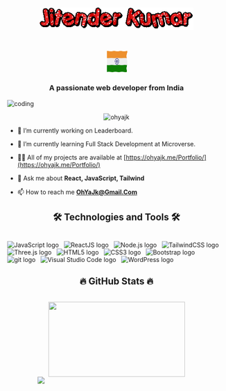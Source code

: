 <div>
<p align="center"> <img src="./text.gif" alt="text" /> </p>
&nbsp;
<p align="center"> <img src="./flag.gif" width="50px" height="50px" alt="flag" /> </p>

<h3 align="center">A passionate web developer from India</h3>
<img align="center" width="400" src="https://github.com/ohyajk/ReadMeProfile/blob/main/yogocat_animation.gif" alt="coding"/>

<p align="center"> <img src="https://komarev.com/ghpvc/?username=ohyajk&label=Profile%20views&color=0e75b6&style=flat" alt="ohyajk" /> </p>

  </div>

- 🔭 I’m currently working on Leaderboard.

- 🌱 I’m currently learning Full Stack Development at Microverse.

- 👨‍💻 All of my projects are available at [https://ohyajk.me/Portfolio/](https://ohyajk.me/Portfolio/)


- 💬 Ask me about **React, JavaScript, Tailwind**

- 📫 How to reach me **OhYaJk@Gmail.Com**


<h2 align="center">🛠 Technologies and Tools 🛠</h2>
<br>
<!-- https://simpleicons.org/ -->
<span><img src="https://img.shields.io/badge/JavaScript-282C34?logo=javascript&logoColor=F7DF1E" alt="JavaScript logo" title="JavaScript" height="25" /></span>
&nbsp;
<span><img src="https://img.shields.io/badge/ReactJS-282C34?logo=react&logoColor=61DAFB" alt="ReactJS logo" title="ReactJS" height="25" /></span>
&nbsp;
<span><img src="https://img.shields.io/badge/Node.js-282C34?logo=node.js&logoColor=00F200" alt="Node.js logo" title="Node.js" height="25" /></span>
&nbsp;
<span><img src="https://img.shields.io/badge/Tailwind%20CSS-282C34?logo=tailwind-css&logoColor=38B2AC" alt="TailwindCSS logo" title="TailwindCSS" height="25" /></span>
&nbsp;
<span><img src="https://img.shields.io/badge/Three.js-282C34?logo=three.js&logoColor=FFFFFF" alt="Three.js logo" title="Three.js" height="25" /></span>
&nbsp;
<span><img src="https://img.shields.io/badge/HTML5-282C34?logo=html5&logoColor=E34F26" alt="HTML5 logo" title="HTML5" height="25" /></span>
&nbsp;
<span><img src="https://img.shields.io/badge/CSS3-282C34?logo=css3&logoColor=1572B6" alt="CSS3 logo" title="CSS3" height="25" /></span>
&nbsp;
<span><img src="https://img.shields.io/badge/Bootstrap-282C34?logo=bootstrap&logoColor=7952B3" alt="Bootstrap logo" title="Bootstrap" height="25" /></span>
&nbsp;
<span><img src="https://img.shields.io/badge/git-282C34?logo=git&logoColor=F05032" alt="git logo" title="git" height="25" /></span>
&nbsp;
<span><img src="https://img.shields.io/badge/VS%20Code-282C34?logo=visual-studio-code&logoColor=007ACC" alt="Visual Studio Code logo" title="Visual Studio Code" height="25" /></span>
&nbsp;
<span><img src="https://img.shields.io/badge/WordPress-282C34?logo=wordPress&logoColor=21759B" alt="WordPress logo" title="WordPress" height="25" /></span>
&nbsp;

<br>
<h2 align="center">🔥 GitHub Stats 🔥</h2>
<!-- https://github.com/anuraghazra/github-readme-stats -->
<br>
<div align=center>
  <a href="#" title="Trungquandev">
    <img width="315" height="173" align="center" src="https://github-readme-stats.vercel.app/api/top-langs?username=ohyajk&show_icons=true&locale=en&theme=react&border_color=61dafb&hide_border=true" />
  </a>
  <a href="#" title="Trungquandev">
    <img align="right" width="434" src="https://github-readme-stats.vercel.app/api?username=ohyajk&show_icons=true&locale=en&theme=react&border_color=61dafb&hide_border=true" />
  </a>
</div>

